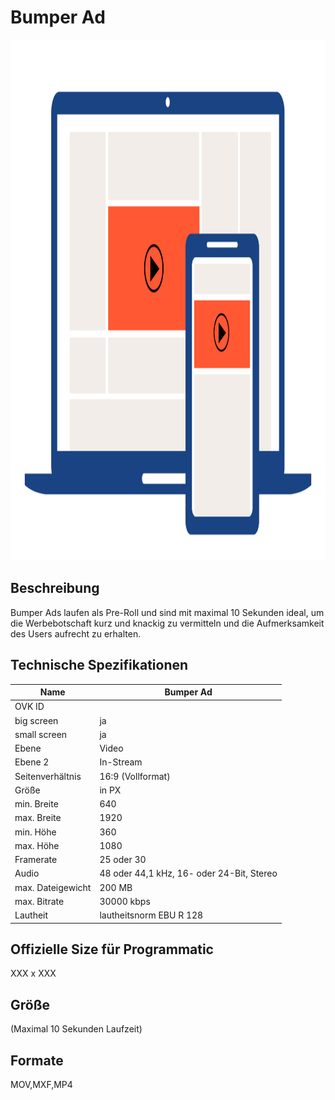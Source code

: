 # Bumper Ad
<img width="1250" height="833" alt="OVK_WF_Video_Bumper_Ad 3" src="/img/formats/OVK_WF_Video_Bumper_Ad.png" />



## Beschreibung
Bumper Ads laufen als Pre-Roll und sind mit maximal 10 Sekunden ideal, um die Werbebotschaft kurz und knackig zu vermitteln und die Aufmerksamkeit des Users aufrecht zu erhalten.


## Technische Spezifikationen

| Name            | Bumper Ad      |
|-----------------|----------------|
| OVK ID          |                |
| big screen      | ja             |
| small screen    | ja             |
| Ebene           | Video          |
| Ebene 2         | In-Stream      |
| Seitenverhältnis| 16:9 (Vollformat)          |
| Größe           | in PX          |
| min. Breite     | 640            |
| max. Breite     | 1920           |
| min. Höhe       | 360            |
| max. Höhe       | 1080           |
| Framerate       | 25 oder 30     |
| Audio           | 48 oder 44,1 kHz, 16- oder 24-Bit, Stereo |
| max. Dateigewicht| 200 MB        |
| max. Bitrate    | 30000 kbps     |
| Lautheit        | lautheitsnorm EBU R 128 |

## Offizielle Size für Programmatic
XXX x XXX

## Größe
(Maximal 10 Sekunden Laufzeit)

## Formate
MOV,MXF,MP4

